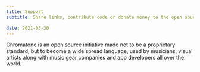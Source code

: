 ```yaml
---
title: Support
subtitle: Share links, contribute code or donate money to the open source development

date: 2021-05-30
---
```


<script setup> 
import routes from '~pages'
const shop = routes.find(page => page.path == '/shop/')
const cities = shop?.cities
const dots = cities.map(city=>city.coord)
</script>

<map-globe :dots="dots" />

Chromatone is an open source initiative made not to be a proprietary standard, but to become a wide spread language, used by musicians, visual artists along with music gear companies and app developers all over the world.
